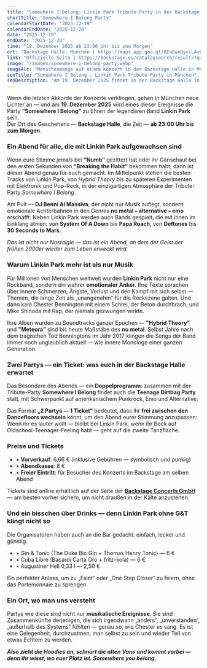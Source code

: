 ```yaml
---
title: "Somewhere I Belong: Linkin Park Tribute-Party in der Backstage Halle"
shortTitle: "Somewhere I Belong Party"
calendarStartDate: "2025-12-19"
calendarEndDate: "2025-12-20"
date: "2025-12-19"
endDate: "2025-12-20"
time: "19. Dezember 2025 ab 23:00 Uhr bis zum Morgen"
ort: "Backstage Halle, München | https://maps.app.goo.gl/8EaEweQyviLAvE3g7"
link: "Offizielle Seite | https://backstage.eu/catalogsearch/result/?q=Somewhere+I+Bel"
image: "/images/somewhere-i-belong-party.webp"
imageAlt: "Menschenmenge auf einem Konzert in der Backstage Halle in München"
seoTitle: "Somewhere I Belong — Linkin Park Tribute-Party in München"
seoDescription: "Am 19. Dezember 2025 findet in der Backstage Halle in München die Linkin Park Tribute-Party «Somewhere I Belong» mit DJ Benni Al Massiva und Doppelprogramm statt."
---
```


Wenn die letzten Akkorde der Konzerte verklingen, gehen in München neue Lichter an — und am **19. Dezember 2025** wird eines dieser Ereignisse die Party **“Somewhere I Belong”** zu Ehren der legendären Band **Linkin Park** sein.  
Der Ort des Geschehens — **Backstage Halle**, die Zeit — **ab 23:00 Uhr bis zum Morgen**.  

### Ein Abend für alle, die mit Linkin Park aufgewachsen sind  

Wenn eure Stimme jemals bei **“Numb”** gezittert hat oder ihr Gänsehaut bei den ersten Sekunden von **“Breaking the Habit”** bekommen habt, dann ist dieser Abend genau für euch gemacht. Im Mittelpunkt stehen die besten Tracks von Linkin Park, von *Hybrid Theory* bis zu späteren Experimenten mit Elektronik und Pop-Rock, in der einzigartigen Atmosphäre der Tribute-Party *Somewhere I Belong*.  

Am Pult — **DJ Benni Al Massiva**, der nicht nur Musik auflegt, sondern emotionale Achterbahnen in den Genres **nu metal – alternative – emo** erschafft. Neben Linkin Park werden auch Bands gespielt, die mit ihnen im Einklang atmen: von **System Of A Down** bis **Papa Roach**, von **Deftones** bis **30 Seconds to Mars**.  

_Das ist nicht nur Nostalgie — das ist ein Abend, an dem der Geist der frühen 2000er wieder zum Leben erweckt wird._  

### Warum Linkin Park mehr ist als nur Musik  

Für Millionen von Menschen weltweit wurden **Linkin Park** nicht nur eine Rockband, sondern ein wahrer **emotionaler Anker**. Ihre Texte sprachen über innere Schmerzen, Ängste, Verlust und den Kampf mit sich selbst — Themen, die lange Zeit als „unangenehm“ für die Rockszene galten. Und dann kam Chester Bennington mit einem Schrei, der Beton durchbrach, und Mike Shinoda mit Rap, der niemals gezwungen wirkte.  

Ihre Alben wurden zu Soundtracks ganzer Epochen — **"Hybrid Theory"** und **"Meteora"** sind bis heute Maßstäbe des **nu metal**. Selbst Jahre nach dem tragischen Tod Benningtons im Jahr 2017 klingen die Songs der Band immer noch unglaublich aktuell — wie innere Monologe einer ganzen Generation.  

### Zwei Partys — ein Ticket: was euch in der Backstage Halle erwartet  

Das Besondere des Abends — ein **Doppelprogramm**: zusammen mit der Tribute-Party **Somewhere I Belong** findet auch die **Teenage Dirtbag Party** statt, mit Schwerpunkt auf amerikanischem Punkrock, Emo und Alternative.  

Das Format **„2 Partys — 1 Ticket“** bedeutet, dass ihr **frei zwischen den Dancefloors wechseln** könnt, um den Abend eurer Stimmung anzupassen: Wenn ihr es lauter wollt — bleibt bei Linkin Park, wenn ihr Bock auf Oldschool-Teenager-Feeling habt — geht auf die zweite Tanzfläche.  

### Preise und Tickets
- • **Vorverkauf**: 6,66 € (inklusive Gebühren — symbolisch und punkig)  
- • **Abendkasse**: 8 €  
- • **Freier Eintritt**: für Besucher des Konzerts im Backstage am selben Abend  

Tickets sind online erhältlich auf der Seite der [**Backstage Concerts GmbH**](https://backstage.eu/somewhere-i-belong-linkin-park-tribute-party.html) — am besten vorher sichern, um nicht draußen in der Kälte anzustehen.  

### Und ein bisschen über Drinks — denn Linkin Park ohne G&T klingt nicht so  

Die Organisatoren haben auch an die Bar gedacht: einfach, lecker und günstig.  
- • Gin & Tonic (The Duke Bio Gin + Thomas Henry Tonic) — 6 €  
- • Cuba Libre (Bacardi Carta Oro + fritz-kola) — 6 €  
- • Augustiner Hell 0,33 l — 2,50 €  

Ein perfekter Anlass, um zu „Faint“ oder „One Step Closer“ zu feiern, ohne das Portemonnaie zu sprengen.  

### Ein Ort, wo man uns versteht  

Partys wie diese sind nicht nur **musikalische Ereignisse**. Sie sind Zusammenkünfte derjenigen, die sich irgendwann „anders“, „unverstanden“, „außerhalb des Systems“ fühlten — genau so, wie Chester es sang. Es ist eine Gelegenheit, durchzuatmen, man selbst zu sein und wieder Teil von etwas Echtem zu werden.  

_**Also zieht die Hoodies an, schnürt die alten Vans und kommt vorbei — denn ihr wisst, wo euer Platz ist. Somewhere you belong.**_
